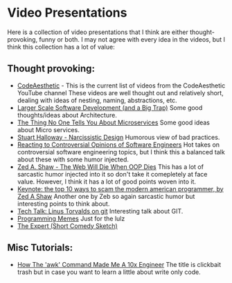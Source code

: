 # Video Presentations

Here is a collection of video presentations that I think are either thought-provoking, funny or both. I may not agree with every idea in
the videos, but I think this collection has a lot of value:

## Thought provoking:
* [CodeAesthetic](https://www.youtube.com/@CodeAesthetic/videos) - This is the current list of videos from the CodeAesthetic YouTube channel 
These videos are well thought out and relatively short, dealing with ideas of nesting, naming, abstractions, etc.
* [Larger Scale Software Development (and a Big Trap)](https://youtu.be/slV0zdUEYJw?si=BB-mkWM1mjnxuHiJ) Some good thoughts/ideas about Architecture.
* [The Thing No One Tells You About Microservices](https://youtu.be/yC6EEuxhglE?si=mDzBiGYOq4p9DIuh) Some good ideas about Micro services.
* [Stuart Halloway - Narcissistic Design](https://youtu.be/LEZv-kQUSi4?si=7EkKvvO_7gRejD88) Humorous view of bad practices.
* [Reacting to Controversial Opinions of Software Engineers](https://youtu.be/goy4lZfDtCE?si=LtAt8pWDypoWbjuU) Hot takes on controversial
software engineering topics, but I think this a balanced talk about these with some humor injected.
* [Zed A. Shaw - The Web Will Die When OOP Dies](https://youtu.be/_CEBG_s92P8?si=n4Y7daljZScHUDZg) This has a lot of sarcastic humor injected
into it so don't take it comepletely at face value. However, I think it has a lot of good points woven into it.
* [Keynote: the top 10 ways to scam the modern american programmer, by Zed A Shaw](https://www.youtube.com/watch?v=Q47FOiwXDh8&list=PL2LtD8ALnyTjDy-O6sBHsxYckYmiJ4VSH&index=5)
Another one by Zeb so again sarcastic humor but interesting points to think about.
* [Tech Talk: Linus Torvalds on git](https://youtu.be/4XpnKHJAok8?si=Jt5OToMirh7uo-oo) Interesting talk about GIT. 
* [Programming Memes](https://www.youtube.com/playlist?list=PLjN6kg4diP0OQ3NRIIZLmQaspiqxtLtYQ) Just for the lulz
* [The Expert (Short Comedy Sketch)](https://youtu.be/BKorP55Aqvg?si=Rxtqoi0_0ZVWXvH7)

## Misc Tutorials:
* [How The 'awk' Command Made Me A 10x Engineer](https://www.youtube.com/watch?v=FbSpuZVb164&list=PL2LtD8ALnyTjDy-O6sBHsxYckYmiJ4VSH&index=7&t=417s) The title is clickbait trash but in case you want to learn a little about write only code.